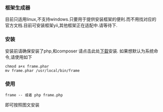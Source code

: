 ### 框架生成器
目前只适用linux,不支持windows.只要用于提供安装框架的便利.而不用找对应的官方文档.目前可安装框架yii,其他框架正在适配中.请等待下.
### 安装
安装前请确保安装了php,和composer
请点击此处[下载](https://github.com/AdolphGithub/build/frame.phar)安装.
如果想默认为系统命令,请使用如下
```
chmod a+x frame.phar
mv frame.phar /usr/local/bin/frame
```
### 使用
```
frame -- 或者 php frame.php
```
即可按照图文安装